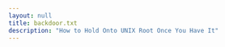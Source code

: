 ```yaml
---
layout: null
title: backdoor.txt
description: "How to Hold Onto UNIX Root Once You Have It"
---
```

